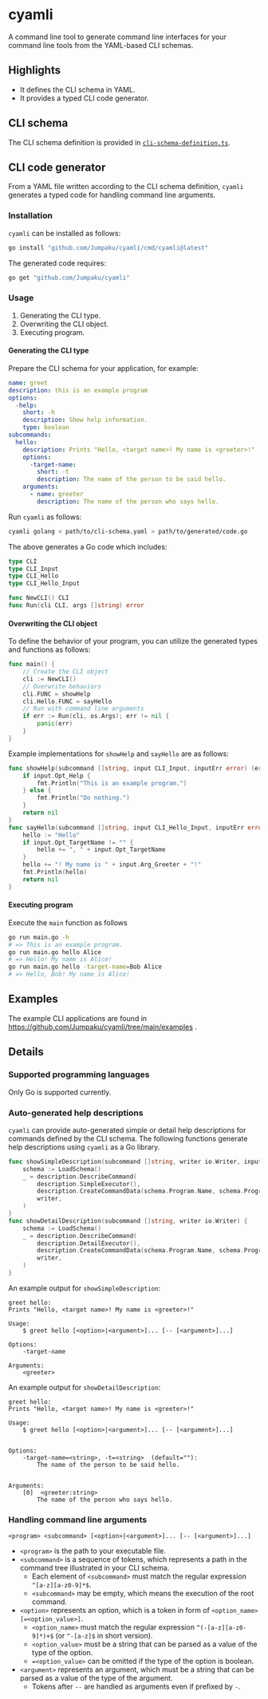 # cyamli

A command line tool to generate command line interfaces for your command line tools from the YAML-based CLI schemas.

## Highlights

- It defines the CLI schema in YAML.
- It provides a typed CLI code generator.

## CLI schema

The CLI schema definition is provided in [`cli-schema-definition.ts`](https://github.com/Jumpaku/cyamli/blob/main/cli-schema-definition.ts).

## CLI code generator

From a YAML file written according to the CLI schema definition, `cyamli` generates a typed code for handling command line arguments.

### Installation

`cyamli` can be installed as follows:

```sh
go install "github.com/Jumpaku/cyamli/cmd/cyamli@latest"
```

The generated code requires:

```sh
go get "github.com/Jumpaku/cyamli"
```

### Usage

1. Generating the CLI type.
2. Overwriting the CLI object.
3. Executing program.

#### Generating the CLI type

Prepare the CLI schema for your application, for example:

```yaml
name: greet
description: this is an example program
options:
  -help:
    short: -h
    description: Show help information.
    type: boolean
subcommands:
  hello:
    description: Prints "Hello, <target name>! My name is <greeter>!"
    options:
      -target-name:
        short: -t
        description: The name of the person to be said hello.
    arguments:
      - name: greeter
        description: The name of the person who says hello.
```

Run `cyamli` as follows:

```sh
cyamli golang < path/to/cli-schema.yaml > path/to/generated/code.go
```

The above generates a Go code which includes:

```go
type CLI 
type CLI_Input 
type CLI_Hello 
type CLI_Hello_Input

func NewCLI() CLI
func Run(cli CLI, args []string) error
```

#### Overwriting the CLI object

To define the behavior of your program, you can utilize the generated types and functions as follows:

```go
func main() {
	// Create the CLI object
	cli := NewCLI()
	// Overwrite behaviors
	cli.FUNC = showHelp
	cli.Hello.FUNC = sayHello
	// Run with command line arguments
	if err := Run(cli, os.Args); err != nil {
		panic(err)
	}
}
```

Example implementations for `showHelp` and `sayHello` are as follows:

```go
func showHelp(subcommand []string, input CLI_Input, inputErr error) (err error) {
	if input.Opt_Help {
		fmt.Println("This is an example program.")
	} else {
		fmt.Println("Do nothing.")
	}
	return nil
}
func sayHello(subcommand []string, input CLI_Hello_Input, inputErr error) (err error) {
	hello := "Hello"
	if input.Opt_TargetName != "" {
		hello += ", " + input.Opt_TargetName
	}
	hello += "! My name is " + input.Arg_Greeter + "!"
	fmt.Println(hello)
	return nil
}
```

#### Executing program

Execute the `main` function as follows

```sh
go run main.go -h
# => This is an example program.
go run main.go hello Alice
# => Hello! My name is Alice!
go run main.go hello -target-name=Bob Alice
# => Hello, Bob! My name is Alice!
```

## Examples

The example CLI applications are found in https://github.com/Jumpaku/cyamli/tree/main/examples .

## Details

### Supported programming languages

Only Go is supported currently.

### Auto-generated help descriptions

`cyamli` can provide auto-generated simple or detail help descriptions for commands defined by the CLI schema.
The following functions generate help descriptions using `cyamli` as a Go library.

```go
func showSimpleDescription(subcommand []string, writer io.Writer, inputErr error) {
	schema := LoadSchema()
	_ = description.DescribeCommand(
		description.SimpleExecutor(),
		description.CreateCommandData(schema.Program.Name, schema.Program.Version, subcommand, schema.Find(subcommand)),
		writer,
	)
}
func showDetailDescription(subcommand []string, writer io.Writer) {
	schema := LoadSchema()
	_ = description.DescribeCommand(
		description.DetailExecutor(),
		description.CreateCommandData(schema.Program.Name, schema.Program.Version, subcommand, schema.Find(subcommand)),
		writer,
	)
}
```

An example output for `showSimpleDescription`:
```
greet hello:
Prints "Hello, <target name>! My name is <greeter>!"

Usage:
    $ greet hello [<option>|<argument>]... [-- [<argument>]...]

Options:
    -target-name

Arguments:
    <greeter>
```

An example output for `showDetailDescription`:
```
greet hello:
Prints "Hello, <target name>! My name is <greeter>!"

Usage:
    $ greet hello [<option>|<argument>]... [-- [<argument>]...]


Options:
    -target-name=<string>, -t=<string>  (default=""):
        The name of the person to be said hello.


Arguments:
    [0]  <greeter:string>
        The name of the person who says hello.
```

### Handling command line arguments

```
<program> <subcommand> [<option>|<argument>]... [-- [<argument>]...]
```

- `<program>` is the path to your executable file.
- `<subcommand>` is a sequence of tokens, which represents a path in the command tree illustrated in your CLI schema.
	- Each element of `<subcommand>` must match the regular expression `^[a-z][a-z0-9]*$`.
    - `<subcommand>` may be empty, which means the execution of the root command.
- `<option>` represents an option, which is a token in form of `<option_name>[=<option_value>]`.
    - `<option_name>` must match the regular expression `^(-[a-z][a-z0-9]*)+$` (or `^-[a-z]$` in short version).
    - `<option_value>` must be a string that can be parsed as a value of the type of the option.
    - `=<option_value>` can be omitted if the type of the option is boolean.
- `<argument>` represents an argument, which must be a string that can be parsed as a value of the type of the argument.
    - Tokens after `--` are handled as arguments even if prefixed by `-`.

